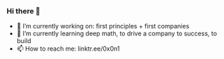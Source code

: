### Hi there 👋

<!--
**gensai-sec/gensai-sec** is a ✨ _special_ ✨ repository because its `README.md` (this file) appears on your GitHub profile.

Here are some ideas to get you started:
-->
- 🔭 I’m currently working on: first principles + first companies
- 🌱 I’m currently learning deep math, to drive a company to success, to build
- 📫 How to reach me: linktr.ee/0x0n1

